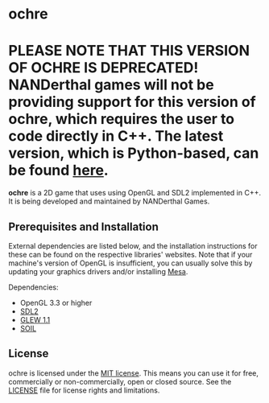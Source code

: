 # ochre

# **PLEASE NOTE THAT THIS VERSION OF OCHRE IS DEPRECATED!** NANDerthal games will not be providing support for this version of ochre, which requires the user to code directly in C++. The latest version, which is Python-based, can be found [here](https://github.com/NANDerthal/ochre).

**ochre** is a 2D game that uses using OpenGL and SDL2 implemented in C++. It is being developed and maintained by NANDerthal Games.

## Prerequisites and Installation

External dependencies are listed below, and the installation instructions for these can be found on the respective libraries' websites. Note that if your machine's version of OpenGL is insufficient, you can usually solve this by updating your graphics drivers and/or installing [Mesa](http://www.mesa3d.org/).

Dependencies:

* OpenGL 3.3 or higher
* [SDL2](www.libsdl.org)
* [GLEW 1.1](http://glew.sourceforge.net)
* [SOIL](http://www.lonesock.net/soil.html)

## License

ochre is licensed under the [MIT license](https://opensource.org/licenses/MIT). This means you can use it for free, commercially or non-commercially, open or closed source. See the [LICENSE](https://github.com/NANDerthal/ochre/blob/master/LICENSE) file for license rights and limitations.

